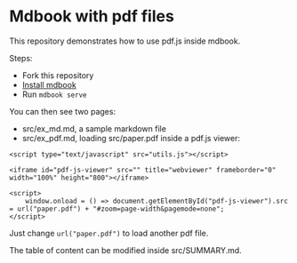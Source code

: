 # Mdbook with pdf files

This repository demonstrates how to use pdf.js inside mdbook.  

Steps:
- Fork this repository
- [Install mdbook](https://rust-lang.github.io/mdBook/guide/installation.html)
- Run `mdbook serve`

You can then see two pages:
- src/ex_md.md, a sample markdown file
- src/ex_pdf.md, loading src/paper.pdf inside a pdf.js viewer:
```
<script type="text/javascript" src="utils.js"></script>

<iframe id="pdf-js-viewer" src="" title="webviewer" frameborder="0" width="100%" height="800"></iframe>

<script>
    window.onload = () => document.getElementById("pdf-js-viewer").src = url("paper.pdf") + "#zoom=page-width&pagemode=none";
</script>
```
Just change `url("paper.pdf")` to load another pdf file.


The table of content can be modified inside src/SUMMARY.md.
